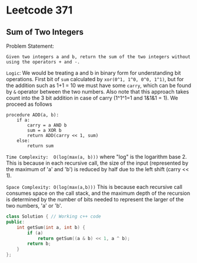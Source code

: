# Leetcode 371
## Sum of Two Integers
Problem Statement:

```Given two integers a and b, return the sum of the two integers without using the operators + and -.```

```Logic```:
We would be treating a and b in binary form for understanding bit operations.
First bit of ```sum``` calculated by ```xor(0^1, 1^0, 0^0, 1^1)```, but for the addition such as 1+1 = 10 we must have some ```carry```, which can be found by ```&``` operator between the two numbers. Also note that this approach takes count into the 3 bit addition in case of carry (1^1^1=1 and 1&1&1 = 1).
We proceed as follows 
```
procedure ADD(a, b):
    if a:
        carry = a AND b
        sum = a XOR b
        return ADD(carry << 1, sum)
    else:
        return sum
```


```Time Complexity:  O(log(max(a, b)))``` where "log" is the logarithm base 2.
This is because in each recursive call, the size of the input (represented by the maximum of 'a' and 'b') is reduced by half due to the left shift (carry << 1).


```Space Complexity: O(log(max(a,b)))```
This is because each recursive call consumes space on the call stack, and the maximum depth of the recursion is determined by the number of bits needed to represent the larger of the two numbers, 'a' or 'b'.


```cpp
class Solution { // Working c++ code
public:
    int getSum(int a, int b) {
        if (a)
            return getSum((a & b) << 1, a ^ b);
        return b;
    }
};
```

